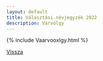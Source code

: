 ```yaml
---
layout: default
title: Választási névjegyzék 2022
description: Várvölgy
---
```


{% include Vaarvooxlgy.html %}

[Vissza](./)